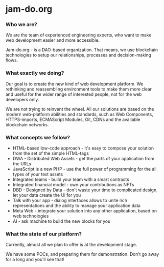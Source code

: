 # jam-do.org

### Who we are?
We are the team of experienced engineering experts, who want to make web development easier and more accessible. 

Jam-do.org - is a DAO-based organization. That means, we use blockchain technologies to setup our relationships, processes and decision-making flows.

### What exactly we doing?
Our goal is to create the new kind of web development platform. We rethinking and reassembling environment tools to make them more clear and useful for the wider range of interested people, not for the web developers only.

We are not trying to reinvent the wheel. All our solutions are based on the modern web-platform abilities and standards, such as Web Components, HTTPS-imports, ECMAScript Modules, Git, CDNs and the available blockchain networks.
### What concepts we follow?

- HTML-based low-code approach - it's easy to compose your solution from the set of the simple HTML-tags
- DWA - Distributed Web Assets - get the parts of your application from the URLs
- JavaScript is a new PHP - use the full power of programming for the all types of your text assets 
- Integrated teams - build your team with a smart contracts 
- Integrated financial model - own your contributions as NFTs
- DBD - Designed by Data - don't waste your time to complicated design, let your data create the UI for you
- Talk with your app - dialog interfaces allows to unite rich representations and the ability to manage your application data
- Meta Web - integrate your solution into any other application, based on web technologies
- AI - ask machine to build the new blocks for you

### What the state of our platform?
Currently, almost all we plan to offer is at the development stage. 

We have some POCs, and preparing them for demonstration. Don't go away for a long and you'll see that!
